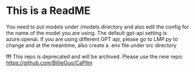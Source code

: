 
# This is a ReadME

You need to put models under /models directory and also edit the config for the name of the model you are using.
The default gpt-api setting is azure.openai. If you are using different GPT api, please go to LMP.py to change and at the meantime, also create a .env file under src directory

__!!!__
This repo is deprecated and will be archived. Please use the new repo:
https://github.com/BillieGuo/CaPllm